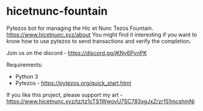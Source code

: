 # hicetnunc-fountain
Pytezos bot for managing the Hic et Nunc Tezos Fountain. https://www.hicetnunc.xyz/about
You might find it interesting if you want to know how to use pytezos to send transactions and verify the completion.

Join us on the discord - https://discord.gg/jKNy6PynPK

Requirements:

- Python 3
- Pytezos - https://pytezos.org/quick_start.html

If you like this project, please support my art - https://www.hicetnunc.xyz/tz/tz1cTS1WwovU7SC783xgJxZrzr151mcshmNi
